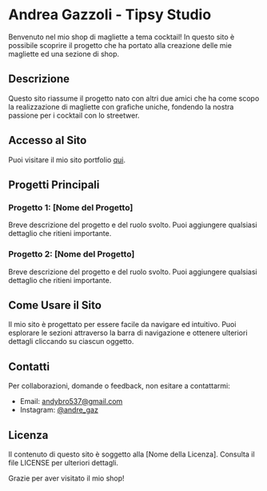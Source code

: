 # Andrea Gazzoli - Tipsy Studio

Benvenuto nel mio shop di magliette a tema cocktail! In questo sito è possibile scoprire il progetto che ha portato alla creazione delle mie magliette ed una sezione di shop.

## Descrizione
Questo sito riassume il progetto nato con altri due amici che ha come scopo la realizzazione di magliette con grafiche uniche, fondendo la nostra passione per i cocktail con lo streetwer.

## Accesso al Sito
Puoi visitare il mio sito portfolio [qui](https://main--tipsystudio.netlify.app/).

## Progetti Principali

### Progetto 1: [Nome del Progetto]
Breve descrizione del progetto e del ruolo svolto. Puoi aggiungere qualsiasi dettaglio che ritieni importante.

### Progetto 2: [Nome del Progetto]
Breve descrizione del progetto e del ruolo svolto. Puoi aggiungere qualsiasi dettaglio che ritieni importante.

## Come Usare il Sito
Il mio sito è progettato per essere facile da navigare ed intuitivo. Puoi esplorare le sezioni attraverso la barra di navigazione e ottenere ulteriori dettagli cliccando su ciascun oggetto.

## Contatti
Per collaborazioni, domande o feedback, non esitare a contattarmi:

- Email: [andybro537@gmail.com](mailto:andybro537@gmail.com)
- Instagram: [@andre_gaz](https://www.instagram.com/andre_gaz)

## Licenza
Il contenuto di questo sito è soggetto alla [Nome della Licenza]. Consulta il file LICENSE per ulteriori dettagli.

Grazie per aver visitato il mio shop!
